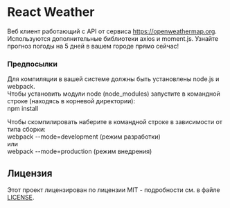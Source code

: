 # React Weather

Веб клиент работающий с API от сервиса https://openweathermap.org. Используются дополнительные библиотеки axios и moment.js. Узнайте прогноз погоды на 5 дней в вашем городе прямо сейчас!

### Предпосылки

Для компиляции в вашей системе должны быть установлены node.js и webpack.  
Чтобы установить модули node (node_modules) запустите в командной строке (находясь в корневой директории):  
npm install

Чтобы скомпилировать наберите в командной строке в зависимости от типа сборки:  
webpack --mode=development (режим разработки)  
или  
webpack --mode=production (режим внедрения)

## Лицензия

Этот проект лицензирован по лицензии MIT - подробности см. в файле [LICENSE](LICENSE).
